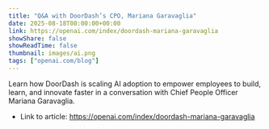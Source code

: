 ```yaml
---
title: "Q&A with DoorDash’s CPO, Mariana Garavaglia"
date: 2025-08-18T00:00:00+00:00
link: https://openai.com/index/doordash-mariana-garavaglia
showShare: false
showReadTime: false
thumbnail: images/ai.png
tags: ["openai.com/blog"]
---
```

Learn how DoorDash is scaling AI adoption to empower employees to build, learn, and innovate faster in a conversation with Chief People Officer Mariana Garavaglia.

- Link to article: https://openai.com/index/doordash-mariana-garavaglia
